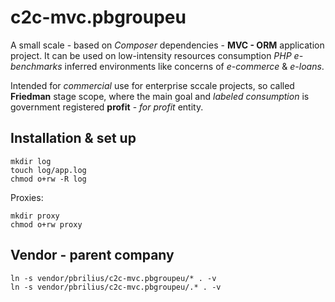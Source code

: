 # c2c-mvc.pbgroupeu

A small scale - based on _Composer_ dependencies - **MVC - ORM** application project. It can be used on low-intensity resources consumption _PHP_ _e-benchmarks_ inferred environments like concerns of _e-commerce_ & _e-loans_.

Intended for _commercial_ use for enterprise sccale projects, so called **Friedman** stage scope, where the main goal and _labeled_ _consumption_ is government registered **profit** - _for profit_ entity.

## Installation & set up

```shell
mkdir log
touch log/app.log
chmod o+rw -R log
```

Proxies:

```shell
mkdir proxy
chmod o+rw proxy
```

## Vendor - parent company

```shell
ln -s vendor/pbrilius/c2c-mvc.pbgroupeu/* . -v
ln -s vendor/pbrilius/c2c-mvc.pbgroupeu/.* . -v
```
